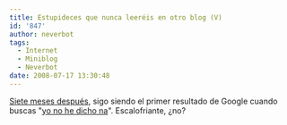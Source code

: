 ```yaml
---
title: Estupideces que nunca leeréis en otro blog (V)
id: '847'
author: neverbot
tags:
  - Internet
  - Miniblog
  - Neverbot
date: 2008-07-17 13:30:48
---
```


[Siete meses después](http://localhost:8000/internet/estupideces-que-nunca-leereis-en-otro-blog-ii/), sigo siendo el primer resultado de Google cuando buscas "[yo no he dicho na](http://www.google.es/search?q=yo+no+he+dicho+na)". Escalofriante, ¿no?
